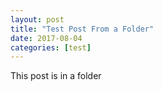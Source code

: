 ```yaml
---
layout: post
title: "Test Post From a Folder"
date: 2017-08-04
categories: [test]
---
```


This post is in a folder